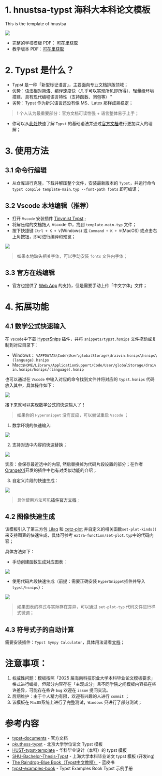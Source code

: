 # 1. hnustsa-typst 海科大本科论文模板
This is the template of hnustsa

![](images/paper-cover.png)

- 完整的学校模板 PDF： [可在里获取](shcool-style.pdf)
- 教学版本 PDF：[可在里获取](toturial.pdf)

# 2. Typst 是什么？
- Typst 是一种「新型标记语言」，主要面向专业文档排版领域；
- 优势：语法相对简洁、编译速度快（几乎可以实现所见即所得）、轻量级环境搭建、具有现代编程语言特性（支持函数、闭包等）‘’
- 劣势：Typst 作为新兴语言还没有像 MS、Latex 那样成熟稳定；

>! 个人认为最重要部分：官方文档可读性强 + 语言整体易于上手；

- 你可以从[此处](https://typst-doc-cn.github.io/docs/)快速了解 `Typst` 的基础语法并通过[官方文档](https://typst.app/docs/)进行更加深入的理解；

# 3. 使用方法

## 3.1 命令行编辑

- 从仓库进行克隆，下载并解压整个文件，安装最新版本的 `Typst`，并运行命令 `typst compile template-main.typ --font-path fonts` 即可编译；

## 3.2 Vscode 本地编辑（推荐）
- 打开 `Vscode` 安装插件 [Tinymist Typst](https://marketplace.visualstudio.com/items?itemName=myriad-dreamin.tinymist)  ;
- 将解压缩的文档拖入 Vscode 中，找到 `template-main.typ` 文件；
- 按下快捷键 `Ctrl + K + V`(Windows) 或 `Command + K + V`(MacOS) 或点击右上角按钮，即可进行编译和预览；

<img src="images/totular-1.gif" style="max-width: 100%; height: auto;" />

> 如果本地缺失相关字体，可以手动安装 `fonts` 文件内字体；

## 3.3 官方在线编辑
- 官方也提供了 [Web App](https://typst.app/) 的支持，但是需要手动上传「中文字体」文件；


# 4. 拓展功能

## 4.1 数学公式快速输入

在 `Vscode`中下载 [HyperSnips](https://marketplace.visualstudio.com/items/?itemName=draivin.hsnips) 插件，并将 `snippets/typst.hsnips` 文件拖动或复制到对应目录下：

- Windows： `%APPDATA%\Code\User\globalStorage\draivin.hsnips\hsnips\(language).hsnips`
- Mac:`$HOME/Library/ApplicationSupport/Code/User/globalStorage/draivin.hsnips/hsnips/(language).hsnip`

也可以通过在 `Vscode` 中输入对应的命令找到文件并将对应的 `typst.hsnips` 代码放入其中，具体操作如下：

<img src="images/Hypersnippet.gif" style="max-width: 100%; height: auto;" />

接下来就可以实现数学公式的快速输入了！

> 如果你的 `Hypersnippet` 没有反应，可以尝试重启 `Vscode` ；

1. 数学环境的快速输入:
<img src="images/input-1.gif" style="max-width: 100%; height: auto;" />

2. 支持对选中内容的快速替换；

<img src="images/input-2.gif" style="max-width: 100%; height: auto;" />

实质：会保存最近选中的内容, 然后替换掉为代码片段设置的部分；在作者 [OrangeX4](https://marketplace.visualstudio.com/items/?itemName=OrangeX4.hsnips)开发的插件中也有对类似功能的介绍；

3. 自定义片段的快速生成：

<img src="images/input-3.gif" style="max-width: 100%; height: auto;" />

> 具体使用方法可见[插件官方文档](https://github.com/draivin/hsnips) ;


## 4.2 图像快速生成

该模板引入了第三方包 [Lilaq](https://lilaq.org/) 和 [cetz-plot](https://github.com/cetz-package/cetz-plot) 并自定义的相关函数`set-plot-kinds()`来支持图表的快速生成，具体可参考 `extra-function/set-plot.typ`中的代码内容；

具体方法如下：
- 手动创建函数生成对应图表：

<img src="images/generate-image-1.gif" style="max-width: 100%; height: auto;" />

- 使用代码片段快速生成（前提：需要正确安装 `HyperSnippet`插件并导入`typst/hsnips`）：

<img src="images/generate-image-2.gif" style="max-width: 100%; height: auto;" />

> 如果图表的样式与实际存在差异，可以通过 `set-plot-typ` 代码文件进行样式微调；

## 4.3 符号式子的自动计算

需要安装插件：`Typst Sympy Calculator`，具体用法请看[文档](https://github.com/OrangeX4/vscode-typst-sympy-calculator)；


# 注意事项：

1. 权威性问题：模板按照「2025 届海南科技职业大学本科毕业论文模板要求」格式进行编排，但部分内容存在「主观成分」且不同学院之间模板内容插在些许差异，可能存在些许 `bug` 欢迎在 `issue` 提问交流。
2. 后期维护：由于个人精力有限，欢迎有兴趣的人进行 `commit` ；
3. 该模板在 `MacOS`系统上进行了完整测试，`Windows` 只进行了部分测试；


# 参考内容
- [typst-documents](https://typst.app/docs/) - 官方文档
- [pkuthess-typst](https://github.com/pku-typst/pkuthss-typst) - 北京大学学位论文 Typst 模板
- [HUST-typst-template](https://github.com/werifu/HUST-typst-template) - 华科毕业设计（本科）的 typst 模板
- [SHU-Bachelor-Thesis-Typst](https://github.com/shuosc/SHU-Bachelor-Thesis-Typst?tab=readme-ov-file) - 上海大学本科毕业论文 typst 模板 (开发ing)
- [The Raindrop-Blue Book（Typst中文教程）](https://typst-doc-cn.github.io/tutorial/) - 蓝皮书
- [typst-examples-book](https://github.com/sitandr/typst-examples-book?tab=readme-ov-file) - Typst Examples Book Typst 示例手册










